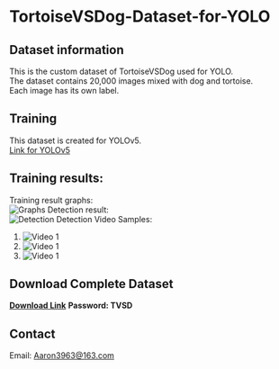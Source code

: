 # TortoiseVSDog-Dataset-for-YOLO
## Dataset information
This is the custom dataset of TortoiseVSDog used for YOLO.<br>
The dataset contains 20,000 images mixed with dog and tortoise.<br>
Each image has its own label.<br>

## Training
This dataset is created for YOLOv5.<br>
[Link for YOLOv5](https://github.com/ultralytics/yolov5)

## Training results:
Training result graphs:<br>
![Graphs](https://github.com/Aaron3963/Train_TortoiseVSDog_Dataset_with_YOLOv5/blob/master/imgFolder/results.png)
Detection result:<br>
![Detection](https://github.com/Aaron3963/Train_TortoiseVSDog_Dataset_with_YOLOv5/blob/master/imgFolder/203041.jpg)
Detection Video Samples: 

1)	![Video 1](https://youtu.be/WDe7GYjWg_c)<br>
2)	![Video 1](https://youtu.be/GLoMuuVcNzQ)<br>
3)	![Video 1](https://youtu.be/0BjK396Qg24)<br>


## Download Complete Dataset
[**Download Link**](https://pan.baidu.com/s/179LU6j3bnXj7rvuv-fRrOg)
**Password: TVSD**

## Contact
Email: Aaron3963@163.com
